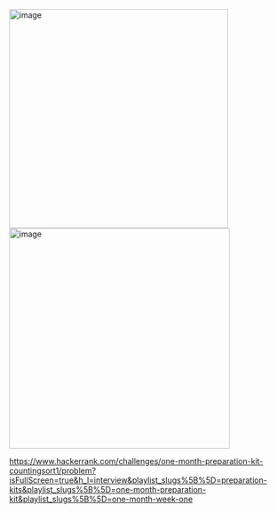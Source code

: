 <img width="394" alt="image" src="https://github.com/user-attachments/assets/f64494bd-561c-4a56-8035-a7fce1c4cf9d" />
<img width="397" alt="image" src="https://github.com/user-attachments/assets/0212b72a-5ae7-4588-bd13-e314f011d65a" />

https://www.hackerrank.com/challenges/one-month-preparation-kit-countingsort1/problem?isFullScreen=true&h_l=interview&playlist_slugs%5B%5D=preparation-kits&playlist_slugs%5B%5D=one-month-preparation-kit&playlist_slugs%5B%5D=one-month-week-one

